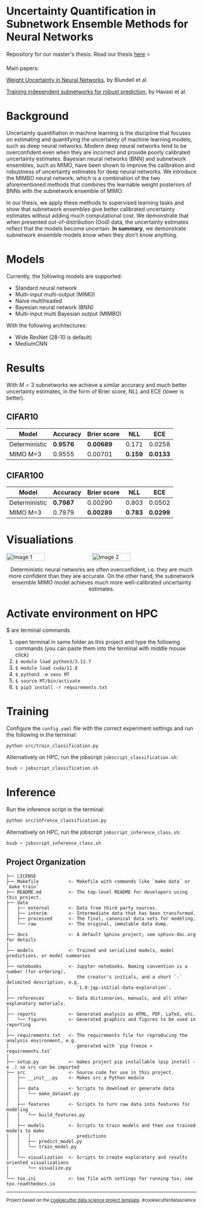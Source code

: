 # Uncertainty Quantification in Subnetwork Ensemble Methods for Neural Networks
Repository for our master's thesis. Read our thesis [here](Master_thesis.pdf) ⭐

Main papers: 

[Weight Uncertainty in Neural Networks](https://arxiv.org/abs/1505.05424), by Blundell et al.

[Training independent subnetworks for robust prediction](https://arxiv.org/abs/2010.06610), by Havasi et al.

# Background
Uncertainty quantifiation in machine learning is the discipline that focuses on estimating and quantifying the uncertainty of machine learning models, such as deep neural networks. 
Modern deep neural networks tend to be overconfident even when they are incorrect and provide poorly calibrated
uncertainty estimates. Bayesian neural networks (BNN) and subnetwork
ensembles, such as MIMO, have been shown to improve the calibration and robustness
of uncertainty estimates for deep neural networks. We introduce the MIMBO
neural network, which is a combination of the two aforementioned methods that combines
the learnable weight posteriors of BNNs with the subnetwork ensemble of MIMO.

In our thesis, we apply these methods to supervised learning tasks and show that subnetwork ensembles give better calibrated uncertainty estimates without adding much computational cost. We demonstrate that when presented out-of-distribution (Ood) data, the uncertainty estimates reflect that the models become uncertain. **In summary**, we demonstrate subnetwork ensemble models *know* when they *don't know* anything.

# Models
Currently, the following models are supported:
- Standard neural network
- Multi-input multi-output (MIMO)
- Naive multiheaded
- Bayesian neural network (BNN)
- Multi-input multi Bayesian output (MIMBO)

With the following architectures:
- Wide ResNet (28-10 is default)
- MediumCNN

# Results

With $M=3$ subnetworks we achieve a similar accuracy and much better uncertainty estimates, in the form of Brier score, NLL and ECE (lower is better).

## CIFAR10
| Model         | Accuracy   | Brier score | NLL       | ECE        |
|---------------|------------|-------------|-----------|------------|
| Deterministic | **0.9576** | **0.00689** | 0.171     | 0.0258     |
| MIMO M=3      | 0.9555     | 0.00701     | **0.159** | **0.0133** |

## CIFAR100
| Model         | Accuracy   | Brier score | NLL       | ECE        |
|---------------|------------|-------------|-----------|------------|
| Deterministic | **0.7987** | 0.00290 | 0.803     | 0.0502     |
| MIMO M=3      | 0.7979     | **0.00289**     | **0.783** | **0.0299** |

# Visualiations
<div style="display: flex; gap: 0;">
  <img src="images/Baseline_WideResnet_reliability_diagram.png" alt="Image 1" width="45%" />
  <img src="images/MIMO_M3_WideResnet_reliability_diagram.png" alt="Image 2" width="45%" />
</div>
<p align="center">Deterministic neural networks are often overconfident, i.e. they are much more confident than they are accurate. On the other hand, the subnetwork ensemble MIMO model achieves much more well-calibrated uncertainty estimates. <p align="center">


# Activate environment on HPC
$ are terminal commands
1. open terminal in same folder as this project and type the following commands (you can paste them into the terminal with middle mouse click)
2. ```$ module load python3/3.11.7```
3. ```$ module load cuda/11.8```
4. ```$ python3 -m venv MT```
5. ```$ source MT/bin/activate```
6. ```$ pip3 install -r requirements.txt```

# Training
Configure the ``config.yaml`` file with the correct experiment settings and run the following in the terminal:
```
python src/train_classification.py
```
Alternatively on HPC, run the jobscript ``jobscript_classification.sh``:
```bash
bsub < jobscript_classification.sh
```

# Inference
Run the inference script in the terminal:
```bash
python src/infrence_classification.py
```
Alternatively on HPC, run the jobscript ``jobscript_inference_class.sh``:
```bash
bsub < jobscript_inference_class.sh
```




Project Organization
------------

    ├── LICENSE
    ├── Makefile           <- Makefile with commands like `make data` or `make train`
    ├── README.md          <- The top-level README for developers using this project.
    ├── data
    │   ├── external       <- Data from third party sources.
    │   ├── interim        <- Intermediate data that has been transformed.
    │   ├── processed      <- The final, canonical data sets for modeling.
    │   └── raw            <- The original, immutable data dump.
    │
    ├── docs               <- A default Sphinx project; see sphinx-doc.org for details
    │
    ├── models             <- Trained and serialized models, model predictions, or model summaries
    │
    ├── notebooks          <- Jupyter notebooks. Naming convention is a number (for ordering),
    │                         the creator's initials, and a short `-` delimited description, e.g.
    │                         `1.0-jqp-initial-data-exploration`.
    │
    ├── references         <- Data dictionaries, manuals, and all other explanatory materials.
    │
    ├── reports            <- Generated analysis as HTML, PDF, LaTeX, etc.
    │   └── figures        <- Generated graphics and figures to be used in reporting
    │
    ├── requirements.txt   <- The requirements file for reproducing the analysis environment, e.g.
    │                         generated with `pip freeze > requirements.txt`
    │
    ├── setup.py           <- makes project pip installable (pip install -e .) so src can be imported
    ├── src                <- Source code for use in this project.
    │   ├── __init__.py    <- Makes src a Python module
    │   │
    │   ├── data           <- Scripts to download or generate data
    │   │   └── make_dataset.py
    │   │
    │   ├── features       <- Scripts to turn raw data into features for modeling
    │   │   └── build_features.py
    │   │
    │   ├── models         <- Scripts to train models and then use trained models to make
    │   │   │                 predictions
    │   │   ├── predict_model.py
    │   │   └── train_model.py
    │   │
    │   └── visualization  <- Scripts to create exploratory and results oriented visualizations
    │       └── visualize.py
    │
    └── tox.ini            <- tox file with settings for running tox; see tox.readthedocs.io


--------

<p><small>Project based on the <a target="_blank" href="https://drivendata.github.io/cookiecutter-data-science/">cookiecutter data science project template</a>. #cookiecutterdatascience</small></p>
